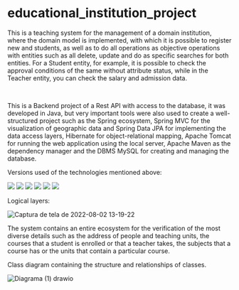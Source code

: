 # educational_institution_project
 

<p>This is a teaching system for the management of a domain institution, where the domain model is implemented, with which it is possible to register new and students, as well as to do all operations as objective operations with entities such as all delete, update and do as specific searches for both entities. For a Student entity, for example, it is possible to check the approval conditions of the same without attribute status, while in the Teacher entity, you can check the salary and admission data.</p>

<br/>

<p>
This is a Backend project of a Rest API with access to the database, it was developed in Java, but very important tools were also used to create a well-structured project such as the Spring ecosystem, Spring MVC for the visualization of geographic data and Spring Data JPA for implementing the data access layers, Hibernate for object-relational mapping, Apache Tomcat for running the web application using the local server, Apache Maven as the dependency manager and the DBMS MySQL for creating and managing the database.</p>
<p>Versions used of the technologies mentioned above:</p>

<img src="https://img.shields.io/badge/Java-v17-red"/>
<img src="https://img.shields.io/badge/Spring%20Boot-v2.7.2-green"/>
<img src="https://img.shields.io/badge/Hibernate-v6.1-yellowgreen"/>
<img src="https://img.shields.io/badge/Tomcat-v9.0.34-yellowgreen"/>
<img src="https://img.shields.io/badge/Maven-v2.8.6-orange"/>
<img src="https://img.shields.io/badge/MySQL-v8.0.21-blue"/>

<p>Logical layers:</p>

![Captura de tela de 2022-08-02 13-19-22](https://user-images.githubusercontent.com/93044961/182448393-738d9496-f81d-471e-bb70-4adb10160746.png)

<p>
The system contains an entire ecosystem for the verification of the most diverse details such as the address of people and teaching units, the courses that a student is enrolled or that a teacher takes, the subjects that a course has or the units that contain a particular course.</p>

<p>Class diagram containing the structure and relationships of classes.</p>

![Diagrama (1) drawio](https://user-images.githubusercontent.com/93044961/182449215-a15e4a57-a8fd-4fe1-ad38-2a93667004bb.png)
